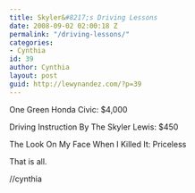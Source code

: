 ```yaml
---
title: Skyler&#8217;s Driving Lessons
date: 2008-09-02 02:00:18 Z
permalink: "/driving-lessons/"
categories:
- Cynthia
id: 39
author: Cynthia
layout: post
guid: http://lewynandez.com/?p=39
---
```


One Green Honda Civic: $4,000

Driving Instruction By The Skyler Lewis: $450

The Look On My Face When I Killed It: Priceless

That is all.

//cynthia